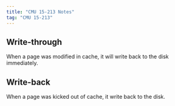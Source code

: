 ```yaml
---
title: "CMU 15-213 Notes"
tag: "CMU 15-213"
---
```


## Write-through
When a page was modified in cache, it will write back to the disk immediately.

## Write-back
When a page was kicked out of cache, it write back to the disk.